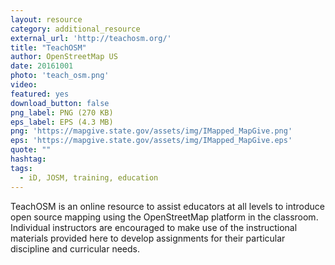 ```yaml
---
layout: resource
category: additional_resource
external_url: 'http://teachosm.org/'
title: "TeachOSM"
author: OpenStreetMap US
date: 20161001
photo: 'teach_osm.png'
video: 
featured: yes
download_button: false
png_label: PNG (270 KB)
eps_label: EPS (4.3 MB)
png: 'https://mapgive.state.gov/assets/img/IMapped_MapGive.png'
eps: 'https://mapgive.state.gov/assets/img/IMapped_MapGive.eps'
quote: ""
hashtag:
tags:
  - iD, JOSM, training, education
---
```


TeachOSM is an online resource to assist educators at all levels to introduce open source mapping using the OpenStreetMap platform in the classroom. Individual instructors are encouraged to make use of the instructional materials provided here to develop assignments for their particular discipline and curricular needs.
